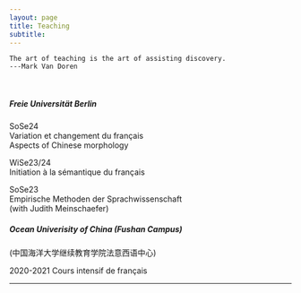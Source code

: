 ```yaml
---
layout: page
title: Teaching
subtitle: 
---
```


```
The art of teaching is the art of assisting discovery.
---Mark Van Doren
```

&nbsp;
&nbsp;

##### Freie Universität Berlin

SoSe24 \
Variation et changement du français \
Aspects of Chinese morphology

WiSe23/24 \
Initiation à la sémantique du français

SoSe23 \
Empirische Methoden der Sprachwissenschaft \
(with Judith Meinschaefer)

##### Ocean Univerisity of China (Fushan Campus)

(中国海洋大学继续教育学院法意西语中心)

2020-2021 Cours intensif de français



--------------------------------------
<!-- I teach with analogies. Here are some analogies used in my class. -->

<!-- * [types in formal semantics = cells in biology](https://github.com/guo-jia-qi/guo-jia-qi.github.io/blob/master/assets/img/type1.png) -->
<!-- * [function = washing machine](https://github.com/guo-jia-qi/guo-jia-qi.github.io/blob/master/assets/img/type2.png) -->
